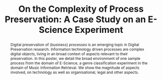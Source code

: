 ---
abstract: Digital preservation of (business) processes is an emerging topic in Digital
  Preservation research. Information technology driven processes are complex digital
  objects, living in an broad context of aspects relevant to their preservation. In
  this poster, we detail the broad environment of one sample process from the domain
  of E-Science, a genre classification experiment in the domain of Music Information
  Retrieval. We show the magnitude of aspects involved, on technology as well as organisational,
  legal and other aspects.
creators:
- Mayer, Rudolf
- Strodl, Stephan
- Rauber, Andreas
date: null
document_url: https://services.phaidra.univie.ac.at/api/object/o:293872/download
grand_parent: iPRES
institutions: []
keywords:
- ischool
- toronto
- canada
- process preservation
- case study
- e-science
- digital preservation
landing_page_url: https://phaidra.univie.ac.at/o:293872
language: eng
layout: publication
license: CC BY-NC-SA 3.0 AT
notes_url: null
parent: iPRES 2012
publication_type: poster
size: 781250
slides_url: null
source_name: iPRES
stream_url: null
title: 'On the Complexity of Process Preservation: A Case Study on an E-Science Experiment'
year: 2012
---